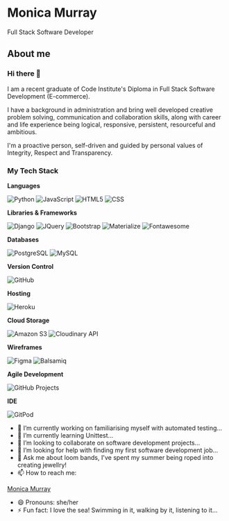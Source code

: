 # Monica Murray

Full Stack Software Developer

## About me

### Hi there 👋

I am a recent graduate of Code Institute's Diploma in Full Stack Software Development (E-commerce).

I have a background in administration and bring well developed creative problem solving, communication and collaboration skills, along with career and life experience being logical, responsive, persistent, resourceful and ambitious.  

I'm a proactive person, self-driven and guided by personal values of Integrity, Respect and Transparency.


### My Tech Stack

**Languages**

<p>
<img alt="Python" src="https://img.shields.io/badge/python-3776AB?logo=python&logoColor=white&style=for-the-badge">
<img alt="JavaScript" src="https://img.shields.io/badge/javascript-%23323330.svg?style=for-the-badge&logo=javascript&logoColor=%23F7DF1E">
<img alt="HTML5" src="https://img.shields.io/badge/html5-E34F26?logo=html5&logoColor=white&style=for-the-badge">
<img alt="CSS" src="https://img.shields.io/badge/css%203-1572B6?logo=css3&logoColor=white&style=for-the-badge">
</p>

**Libraries &amp; Frameworks**

<p>
<img alt="Django" src="https://img.shields.io/badge/Django-092E20?logo=django&logoColor=white&style=for-the-badge" />
<img alt="JQuery" src="https://img.shields.io/badge/jQuery-0769ad?logo=jquery&logoColor=white&style=for-the-badge" />
<img alt="Bootstrap" src="https://img.shields.io/badge/bootstrap-7952B3?logo=bootstrap&logoColor=white&style=for-the-badge" />
<img alt="Materialize" src="https://img.shields.io/badge/materialize-ee6e73?logo=materialize&logoColor=white&style=for-the-badge" />
<img alt="Fontawesome" src="https://img.shields.io/badge/fontawesome-4f89d0?logo=fontawesome&logoColor=white&style=for-the-badge" />
</p>

**Databases**

<p>
<img alt="PostgreSQL" src="https://img.shields.io/badge/postgreSQL-4169E1?logo=PostgreSQL&logoColor=white&style=for-the-badge" />
<img alt="MySQL" src="https://img.shields.io/badge/mysql-00618a?logo=mysql&logoColor=white&style=for-the-badge" />
</p>

**Version Control**

<img alt="GitHub" src="https://img.shields.io/badge/github-%23121011.svg?style=for-the-badge&logo=github&logoColor=white" /> 

**Hosting**

<p>
    <img alt="Heroku" src="https://img.shields.io/badge/heroku-430098?logo=Heroku&logoColor=white&style=for-the-badge" />
 </p>
 
**Cloud Storage**

 <p>
    <img alt="Amazon S3" src="https://img.shields.io/badge/Amazon_S3-ec7211?logo=aws&logoColor=white&style=for-the-badge" />
    <img alt="Cloudinary API" src="https://img.shields.io/badge/cloudinary%20api-0000FF?logo=cloudinary&logoColor=white&style=for-the-badge" /> 
 </p> 

**Wireframes**

<p>
<img alt="Figma" src="https://img.shields.io/badge/figma-%23F24E1E.svg?style=for-the-badge&logo=figma&logoColor=white" />
<img alt="Balsamiq" src="https://img.shields.io/badge/balsamiq%20wireframes-a60000?logo=balsamiq&logoColor=white&style=for-the-badge" />
</p>

**Agile Development**

<p>
<img alt="GitHub Projects" src="https://img.shields.io/badge/github-%23121011.svg?style=for-the-badge&logo=github&logoColor=white" /> 
</p>

**IDE**

<p>
<img alt="GitPod" src="https://img.shields.io/badge/gitpod-f06611.svg?style=for-the-badge&logo=gitpod&logoColor=white" /> 
</p>

- 🔭 I’m currently working on familiarising myself with automated testing...
- 🌱 I’m currently learning Unittest...
- 👯 I’m looking to collaborate on software development projects...
- 🤔 I’m looking for help with finding my first software development job...
- 💬 Ask me about loom bands, I've spent my summer being roped into creating jewellry!
- 📫 How to reach me: <script src="https://platform.linkedin.com/badges/js/profile.js" async defer type="text/javascript"></script>
<div class="badge-base LI-profile-badge" data-locale="en_US" data-size="medium" data-theme="light" data-type="VERTICAL" data-vanity="monica-murray-29b48a22" data-version="v1"><a class="badge-base__link LI-simple-link" href="https://ie.linkedin.com/in/monica-murray-29b48a22?trk=profile-badge">Monica Murray</a></div>
              
- 😄 Pronouns: she/her
- ⚡ Fun fact: I love the sea!  Swimming in it, walking by it, listening to it...

